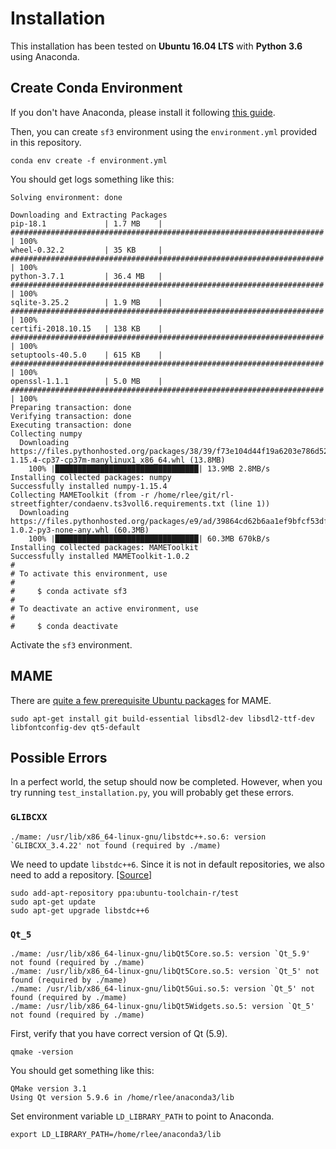 # Installation

This installation has been tested on **Ubuntu 16.04 LTS** with **Python 3.6** using Anaconda.

## Create Conda Environment

If you don't have Anaconda, please install it following [this guide](https://conda.io/docs/user-guide/install/linux.html).

Then, you can create `sf3` environment using the `environment.yml` provided in this repository.

```
conda env create -f environment.yml
```

You should get logs something like this:

```
Solving environment: done

Downloading and Extracting Packages
pip-18.1             | 1.7 MB    | ###################################################################### | 100%
wheel-0.32.2         | 35 KB     | ###################################################################### | 100%
python-3.7.1         | 36.4 MB   | ###################################################################### | 100%
sqlite-3.25.2        | 1.9 MB    | ###################################################################### | 100%
certifi-2018.10.15   | 138 KB    | ###################################################################### | 100%
setuptools-40.5.0    | 615 KB    | ###################################################################### | 100%
openssl-1.1.1        | 5.0 MB    | ###################################################################### | 100%
Preparing transaction: done
Verifying transaction: done
Executing transaction: done
Collecting numpy
  Downloading https://files.pythonhosted.org/packages/38/39/f73e104d44f19a6203e786d5204532e214443ea2954917b27f3229e7639b/numpy-1.15.4-cp37-cp37m-manylinux1_x86_64.whl (13.8MB)
    100% |████████████████████████████████| 13.9MB 2.8MB/s
Installing collected packages: numpy
Successfully installed numpy-1.15.4
Collecting MAMEToolkit (from -r /home/rlee/git/rl-streetfighter/condaenv.ts3voll6.requirements.txt (line 1))
  Downloading https://files.pythonhosted.org/packages/e9/ad/39864cd62b6aa1ef9bfcf53df21c8922ffab7f353fdde6daefcf6a69816a/MAMEToolkit-1.0.2-py3-none-any.whl (60.3MB)
    100% |████████████████████████████████| 60.3MB 670kB/s
Installing collected packages: MAMEToolkit
Successfully installed MAMEToolkit-1.0.2
#
# To activate this environment, use
#
#     $ conda activate sf3
#
# To deactivate an active environment, use
#
#     $ conda deactivate
```

Activate the `sf3` environment.

## MAME

There are [quite a few prerequisite Ubuntu packages](https://docs.mamedev.org/initialsetup/compilingmame.html#debian-and-ubuntu-including-raspberry-pi-and-odroid-devices) for MAME.

```
sudo apt-get install git build-essential libsdl2-dev libsdl2-ttf-dev libfontconfig-dev qt5-default
```

## Possible Errors

In a perfect world, the setup should now be completed. However, when you try running `test_installation.py`, you will probably get these errors.


### `GLIBCXX`

```
./mame: /usr/lib/x86_64-linux-gnu/libstdc++.so.6: version `GLIBCXX_3.4.22' not found (required by ./mame)
```

We need to update `libstdc++6`. Since it is not in default repositories, we also need to add a repository. [[Source]](https://github.com/tensorflow/serving/issues/819#issuecomment-374526534)

```
sudo add-apt-repository ppa:ubuntu-toolchain-r/test
sudo apt-get update
sudo apt-get upgrade libstdc++6
```

### `Qt_5`

```
./mame: /usr/lib/x86_64-linux-gnu/libQt5Core.so.5: version `Qt_5.9' not found (required by ./mame)
./mame: /usr/lib/x86_64-linux-gnu/libQt5Core.so.5: version `Qt_5' not found (required by ./mame)
./mame: /usr/lib/x86_64-linux-gnu/libQt5Gui.so.5: version `Qt_5' not found (required by ./mame)
./mame: /usr/lib/x86_64-linux-gnu/libQt5Widgets.so.5: version `Qt_5' not found (required by ./mame)
```

First, verify that you have correct version of Qt (5.9).

```
qmake -version
```

You should get something like this:

```
QMake version 3.1
Using Qt version 5.9.6 in /home/rlee/anaconda3/lib
```

Set environment variable `LD_LIBRARY_PATH` to point to Anaconda.

```
export LD_LIBRARY_PATH=/home/rlee/anaconda3/lib
```

